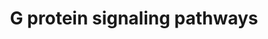 ---
annotations:
- id: PW:0000125
  parent: signaling pathway
  type: Pathway Ontology
  value: G protein mediated signaling pathway
authors:
- Nsalomonis
- MaintBot
- BruceConklin
- C.Redfern
- Thomas
- Christine Chichester
- Mkutmon
- Eweitz
citedin:
- link: PMC6657571
description: 'G proteins, short for guanine nucleotide-binding proteins, are a family
  of proteins involved in second messenger cascades. G proteins are so called because
  they function as "molecular switches". They alternate from ''inactive'' guanosine
  diphosphate (GDP) to ''active'' guanosine triphosphate (GTP), which is a binding
  state, and which proceeds to regulate downstream cell processes.  Source: [[wikipedia:G_protein|Wikipedia]]'
last-edited: 2021-05-23
organisms:
- Mus musculus
redirect_from:
- /index.php/Pathway:WP232
- /instance/WP232
revision: null
schema-jsonld:
- '@context': https://schema.org/
  '@id': https://wikipathways.github.io/pathways/WP232.html
  '@type': Dataset
  creator:
    '@type': Organization
    name: WikiPathways
  description: 'G proteins, short for guanine nucleotide-binding proteins, are a family
    of proteins involved in second messenger cascades. G proteins are so called because
    they function as "molecular switches". They alternate from ''inactive'' guanosine
    diphosphate (GDP) to ''active'' guanosine triphosphate (GTP), which is a binding
    state, and which proceeds to regulate downstream cell processes.  Source: [[wikipedia:G_protein|Wikipedia]]'
  keywords:
  - Adcy1
  - Adcy2
  - Adcy3
  - Adcy4
  - Adcy5
  - Adcy6
  - Adcy7
  - Adcy8
  - Adcy9
  - Akap1
  - Akap10
  - Akap11
  - Akap12
  - Akap13
  - Akap2
  - Akap3
  - Akap4
  - Akap5
  - Akap6
  - Akap7
  - Akap8
  - Akap9
  - Arhgef1
  - Ca2+
  - Calm1
  - DAG
  - Gna11
  - Gna12
  - Gna13
  - Gna14
  - Gna15
  - Gnai1
  - Gnai2
  - Gnai3
  - Gnal
  - Gnao1
  - Gnaq
  - Gnas
  - Gnaz
  - Gnb1
  - Gnb2
  - Gnb3
  - Gnb5
  - Gng10
  - Gng11
  - Gng12
  - Gng13
  - Gng3
  - Gng4
  - Gng5
  - Gng7
  - Gng8
  - Gngt1
  - Gngt2
  - Hras1
  - IP3
  - Itpr1
  - Kcnj3
  - Kras
  - Nras
  - PRKACG
  - Pde1a
  - Pde1b
  - Pde1c
  - Pde4a
  - Pde4b
  - Pde4c
  - Pde4d
  - Pde7a
  - Pde7b
  - Pde8a
  - Pde8b
  - Plcb3
  - Ppp3ca
  - Ppp3cc
  - Prkaca
  - Prkacb
  - Prkar1a
  - Prkar1b
  - Prkar2a
  - Prkar2b
  - Prkca
  - Prkcb
  - Prkcc
  - Prkcd
  - Prkce
  - Prkch
  - Prkci
  - Prkcq
  - Prkcz
  - Prkd1
  - Prkd3
  - Rhoa
  - Rras
  - Slc9a1
  - cAMP
  license: CC0
  name: G protein signaling pathways
seo: CreativeWork
title: G protein signaling pathways
wpid: WP232
---